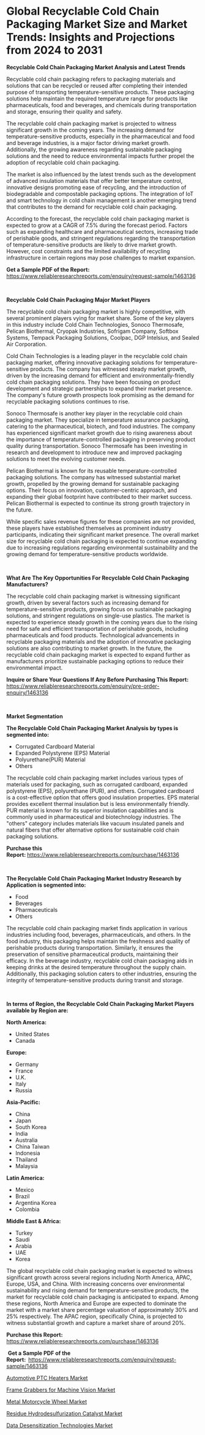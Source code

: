 <p><h1>Global Recyclable Cold Chain Packaging Market Size and Market Trends: Insights and Projections from 2024 to 2031</h1></p><p><strong>Recyclable Cold Chain Packaging Market Analysis and Latest Trends</strong></p>
<p><p>Recyclable cold chain packaging refers to packaging materials and solutions that can be recycled or reused after completing their intended purpose of transporting temperature-sensitive products. These packaging solutions help maintain the required temperature range for products like pharmaceuticals, food and beverages, and chemicals during transportation and storage, ensuring their quality and safety.</p><p>The recyclable cold chain packaging market is projected to witness significant growth in the coming years. The increasing demand for temperature-sensitive products, especially in the pharmaceutical and food and beverage industries, is a major factor driving market growth. Additionally, the growing awareness regarding sustainable packaging solutions and the need to reduce environmental impacts further propel the adoption of recyclable cold chain packaging.</p><p>The market is also influenced by the latest trends such as the development of advanced insulation materials that offer better temperature control, innovative designs promoting ease of recycling, and the introduction of biodegradable and compostable packaging options. The integration of IoT and smart technology in cold chain management is another emerging trend that contributes to the demand for recyclable cold chain packaging.</p><p>According to the forecast, the recyclable cold chain packaging market is expected to grow at a CAGR of 7.5% during the forecast period. Factors such as expanding healthcare and pharmaceutical sectors, increasing trade of perishable goods, and stringent regulations regarding the transportation of temperature-sensitive products are likely to drive market growth. However, cost constraints and the limited availability of recycling infrastructure in certain regions may pose challenges to market expansion.</p></p>
<p><strong>Get a Sample PDF of the Report:&nbsp;</strong> <a href="https://www.reliableresearchreports.com/enquiry/request-sample/1463136">https://www.reliableresearchreports.com/enquiry/request-sample/1463136</a></p>
<p>&nbsp;</p>
<p><strong>Recyclable Cold Chain Packaging Major Market Players</strong></p>
<p><p>The recyclable cold chain packaging market is highly competitive, with several prominent players vying for market share. Some of the key players in this industry include Cold Chain Technologies, Sonoco Thermosafe, Pelican Biothermal, Cryopak Industries, Sofrigam Company, Softbox Systems, Tempack Packaging Solutions, Coolpac, DGP Intelsius, and Sealed Air Corporation.</p><p>Cold Chain Technologies is a leading player in the recyclable cold chain packaging market, offering innovative packaging solutions for temperature-sensitive products. The company has witnessed steady market growth, driven by the increasing demand for efficient and environmentally-friendly cold chain packaging solutions. They have been focusing on product development and strategic partnerships to expand their market presence. The company's future growth prospects look promising as the demand for recyclable packaging solutions continues to rise.</p><p>Sonoco Thermosafe is another key player in the recyclable cold chain packaging market. They specialize in temperature assurance packaging, catering to the pharmaceutical, biotech, and food industries. The company has experienced significant market growth due to rising awareness about the importance of temperature-controlled packaging in preserving product quality during transportation. Sonoco Thermosafe has been investing in research and development to introduce new and improved packaging solutions to meet the evolving customer needs.</p><p>Pelican Biothermal is known for its reusable temperature-controlled packaging solutions. The company has witnessed substantial market growth, propelled by the growing demand for sustainable packaging options. Their focus on innovation, customer-centric approach, and expanding their global footprint have contributed to their market success. Pelican Biothermal is expected to continue its strong growth trajectory in the future.</p><p>While specific sales revenue figures for these companies are not provided, these players have established themselves as prominent industry participants, indicating their significant market presence. The overall market size for recyclable cold chain packaging is expected to continue expanding due to increasing regulations regarding environmental sustainability and the growing demand for temperature-sensitive products worldwide.</p></p>
<p>&nbsp;</p>
<p><strong>What Are The Key Opportunities For Recyclable Cold Chain Packaging Manufacturers?</strong></p>
<p><p>The recyclable cold chain packaging market is witnessing significant growth, driven by several factors such as increasing demand for temperature-sensitive products, growing focus on sustainable packaging solutions, and stringent regulations on single-use plastics. The market is expected to experience steady growth in the coming years due to the rising need for safe and efficient transportation of perishable goods, including pharmaceuticals and food products. Technological advancements in recyclable packaging materials and the adoption of innovative packaging solutions are also contributing to market growth. In the future, the recyclable cold chain packaging market is expected to expand further as manufacturers prioritize sustainable packaging options to reduce their environmental impact.</p></p>
<p><strong>Inquire or Share Your Questions If Any Before Purchasing This Report:</strong> <a href="https://www.reliableresearchreports.com/enquiry/pre-order-enquiry/1463136">https://www.reliableresearchreports.com/enquiry/pre-order-enquiry/1463136</a></p>
<p>&nbsp;</p>
<p><strong>Market Segmentation</strong></p>
<p><strong>The Recyclable Cold Chain Packaging Market Analysis by types is segmented into:</strong></p>
<p><ul><li>Corrugated Cardboard Material</li><li>Expanded Polystyrene (EPS) Material</li><li>Polyurethane(PUR) Material</li><li>Others</li></ul></p>
<p><p>The recyclable cold chain packaging market includes various types of materials used for packaging, such as corrugated cardboard, expanded polystyrene (EPS), polyurethane (PUR), and others. Corrugated cardboard is a cost-effective option that offers good insulation properties. EPS material provides excellent thermal insulation but is less environmentally friendly. PUR material is known for its superior insulation capabilities and is commonly used in pharmaceutical and biotechnology industries. The "others" category includes materials like vacuum insulated panels and natural fibers that offer alternative options for sustainable cold chain packaging solutions.</p></p>
<p><strong>Purchase this Report:&nbsp;</strong><a href="https://www.reliableresearchreports.com/purchase/1463136">https://www.reliableresearchreports.com/purchase/1463136</a></p>
<p>&nbsp;</p>
<p><strong>The Recyclable Cold Chain Packaging Market Industry Research by Application is segmented into:</strong></p>
<p><ul><li>Food</li><li>Beverages</li><li>Pharmaceuticals</li><li>Others</li></ul></p>
<p><p>The recyclable cold chain packaging market finds application in various industries including food, beverages, pharmaceuticals, and others. In the food industry, this packaging helps maintain the freshness and quality of perishable products during transportation. Similarly, it ensures the preservation of sensitive pharmaceutical products, maintaining their efficacy. In the beverage industry, recyclable cold chain packaging aids in keeping drinks at the desired temperature throughout the supply chain. Additionally, this packaging solution caters to other industries, ensuring the integrity of temperature-sensitive products during transit and storage.</p></p>
<p>&nbsp;</p>
<p><strong>In terms of Region, the Recyclable Cold Chain Packaging Market Players available by Region are:</strong></p>
<p>
    <p> <strong> North America: </strong>
        <ul>
            <li>United States</li>
            <li>Canada</li>
        </ul>
        </p> 
    <p> <strong> Europe: </strong>
        <ul>
            <li>Germany</li>
            <li>France</li>
            <li>U.K.</li>
            <li>Italy</li>
            <li>Russia</li>
        </ul>
        </p> 
    <p> <strong> Asia-Pacific: </strong>
        <ul>
            <li>China</li>
            <li>Japan</li>
            <li>South Korea</li>
            <li>India</li>
            <li>Australia</li>
            <li>China Taiwan</li>
            <li>Indonesia</li>
            <li>Thailand</li>
            <li>Malaysia</li>
        </ul>
        </p> 
    <p> <strong> Latin America: </strong>
        <ul>
            <li>Mexico</li>
            <li>Brazil</li>
            <li>Argentina Korea</li>
            <li>Colombia</li>
        </ul>
        </p> 
    <p> <strong> Middle East & Africa: </strong>
        <ul>
            <li>Turkey</li>
            <li>Saudi</li>
            <li>Arabia</li>
            <li>UAE</li>
            <li>Korea</li>
        </ul>
    </p>
    </p>
<p><p>The global recyclable cold chain packaging market is expected to witness significant growth across several regions including North America, APAC, Europe, USA, and China. With increasing concerns over environmental sustainability and rising demand for temperature-sensitive products, the market for recyclable cold chain packaging is anticipated to expand. Among these regions, North America and Europe are expected to dominate the market with a market share percentage valuation of approximately 30% and 25% respectively. The APAC region, specifically China, is projected to witness substantial growth and capture a market share of around 20%.</p></p>
<p><strong>Purchase this Report: </strong><a href="https://www.reliableresearchreports.com/purchase/1463136">https://www.reliableresearchreports.com/purchase/1463136</a></p>
<p>&nbsp;<strong>Get a Sample PDF of the Report:&nbsp;&nbsp;</strong><a href="https://www.reliableresearchreports.com/enquiry/request-sample/1463136">https://www.reliableresearchreports.com/enquiry/request-sample/1463136</a></p>
<p><strong></strong></p>
<p><p><a href="https://github.com/maelibra/Market-Research-Report-List-1/blob/main/automotive-ptc-heaters-market.md">Automotive PTC Heaters Market</a></p><p><a href="https://github.com/bonganingubeni/Market-Research-Report-List-1/blob/main/frame-grabbers-for-machine-vision-market.md">Frame Grabbers for Machine Vision Market</a></p><p><a href="https://github.com/wwwbgrace/Market-Research-Report-List-1/blob/main/metal-motorcycle-wheel-market.md">Metal Motorcycle Wheel Market</a></p><p><a href="https://github.com/Hassanmeister/Market-Research-Report-List-1/blob/main/residue-hydrodesulfurization-catalyst-market.md">Residue Hydrodesulfurization Catalyst Market</a></p><p><a href="https://github.com/mineharry/Market-Research-Report-List-1/blob/main/data-desensitization-technologies-market.md">Data Desensitization Technologies Market</a></p></p>